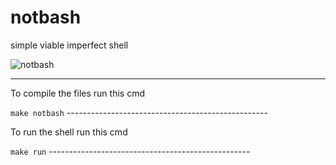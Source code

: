 # notbash
simple viable imperfect shell

![notbash](https://github.com/user-attachments/assets/ba4f2f8f-1394-4d93-8eff-ed3d9cc23515)

--------------------------------------------------
<p>To compile the files run this cmd</p>
<code>make notbash</code>
--------------------------------------------------
<p>To run the shell run this cmd</p>
<code>make run</code>
--------------------------------------------------

